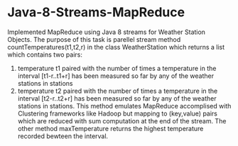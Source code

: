 # Java-8-Streams-MapReduce
Implemented MapReduce using Java 8 streams for Weather Station Objects.
The purpose of this task is parellel stream method countTemperatures(t1,t2,r) in the class WeatherStation which returns a list which contains two pairs: 
1) temperature t1 paired with the number of times a temperature in the interval [t1-r..t1+r] has been measured so far by any of the weather stations in stations
2) temperature t2 paired with the number of times a temperature in the interval [t2-r..t2+r] has been measured so far by any of the weather stations in stations. 
This method emulates MapReduce accomplised with Clustering frameworks like Hadoop but mapping to (key,value) pairs which are reduced with sum computation at the end of the stream.
The other method maxTemperature returns the highest temperature recorded bewteen the interval. 
